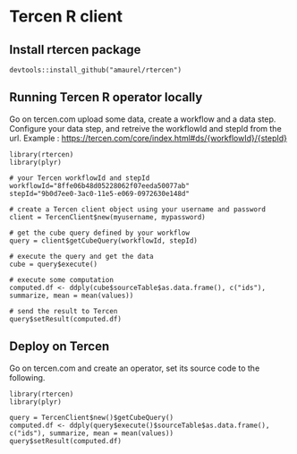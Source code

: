 # Tercen R client

## Install rtercen package

```
devtools::install_github("amaurel/rtercen")
```

## Running Tercen R operator locally

Go on tercen.com upload some data, create a workflow and a data step.
Configure your data step, and retreive the workflowId and stepId from the url.
Example : https://tercen.com/core/index.html#ds/{workflowId}/{stepId}

```
library(rtercen)
library(plyr)

# your Tercen workflowId and stepId
workflowId="8ffe06b48d05228062f07eeda50077ab"
stepId="9b0d7ee0-3ac0-11e5-e069-0972630e148d"

# create a Tercen client object using your username and password
client = TercenClient$new(myusername, mypassword)

# get the cube query defined by your workflow
query = client$getCubeQuery(workflowId, stepId)

# execute the query and get the data
cube = query$execute()

# execute some computation
computed.df <- ddply(cube$sourceTable$as.data.frame(), c("ids"), summarize, mean = mean(values))

# send the result to Tercen
query$setResult(computed.df)

```

## Deploy on Tercen

Go on tercen.com and create an operator, set its source code to the following.

```
library(rtercen)
library(plyr)
  
query = TercenClient$new()$getCubeQuery()
computed.df <- ddply(query$execute()$sourceTable$as.data.frame(), c("ids"), summarize, mean = mean(values))
query$setResult(computed.df)

```